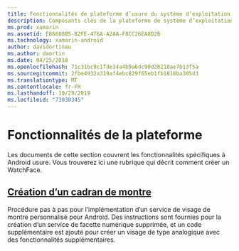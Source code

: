 ```yaml
---
title: Fonctionnalités de plateforme d’usure du système d’exploitation avec Xamarin. Android
description: Composants clés de la plateforme de système d’exploitation d’usure
ms.prod: xamarin
ms.assetid: E86688B5-B2FE-476A-A2AA-F8CC26EA8D2B
ms.technology: xamarin-android
author: davidortinau
ms.author: daortin
ms.date: 04/25/2018
ms.openlocfilehash: 71c31bc9c1fde34a4b9a6dc90d28218ae7b13f5a
ms.sourcegitcommit: 2fbe4932a319af4ebc829f65eb1fb1816ba305d3
ms.translationtype: MT
ms.contentlocale: fr-FR
ms.lasthandoff: 10/29/2019
ms.locfileid: "73030345"
---
```

# <a name="platform-features"></a>Fonctionnalités de la plateforme

Les documents de cette section couvrent les fonctionnalités spécifiques à Android usure. Vous trouverez ici une rubrique qui décrit comment créer un WatchFace.

## <a name="creating-a-watch-faceandroidwearplatformcreating-a-watchfacemd"></a>[Création d’un cadran de montre](~/android/wear/platform/creating-a-watchface.md)

Procédure pas à pas pour l’implémentation d’un service de visage de montre personnalisé pour Android. Des instructions sont fournies pour la création d’un service de facette numérique supprimée, et un code supplémentaire est ajouté pour créer un visage de type analogique avec des fonctionnalités supplémentaires.
